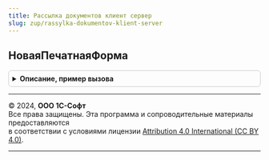 ```yaml
---
title: Рассылка документов клиент сервер
slug: zup/rassylka-dokumentov-klient-server
---
```



## НоваяПечатнаяФорма
<details style="margin: 1em 0; padding: 0.5em; border: 1px solid #ccc; border-radius: 6px;">

<summary style="font-weight: bold; cursor: pointer;">Описание, пример вызова</summary>

```bsl

// Конструктор описания подключаемой к рассылке печатной формы.
// Каждый документ может подключать несколько печатных форм.
//
// Возвращаемое значение:
// 	Структура - Описание:
//   * Идентификатор - Строка - идентификатор команды печати, см. в функции УправлениеПечатью.СоздатьКоллекциюКомандПечати.
//   * ОбработчикПолученияДанных - Строка - имя функции, которая получает данные для печати.
// 		Функция должна возвращать таблицу значений, в которой обязательными колонками являются ФизическоеЛицо и РассылаемыйДокумент.
//   * ДополнительныеПараметры - Структура - необязательный, параметры печати, которые будут доступны в обработчике Печать.
//
Функция НоваяПечатнаяФорма() Экспорт
```

Пример вызова
```bsl
Результат = РассылкаДокументовКлиентСервер.НоваяПечатнаяФорма() 
```
</details>

---

© 2024, **ООО 1С-Софт**  
Все права защищены. Эта программа и сопроводительные материалы предоставляются  
в соответствии с условиями лицензии [Attribution 4.0 International (CC BY 4.0)](https://creativecommons.org/licenses/by/4.0/legalcode).

---
